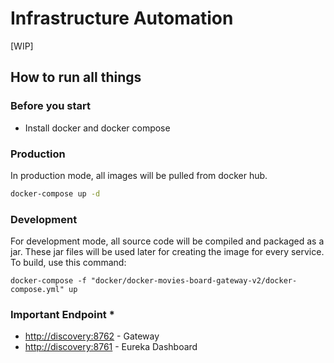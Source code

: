 # Infrastructure Automation
[WIP]

## How to run all things

### Before you start
* Install docker and docker compose

### Production
In production mode, all images will be pulled from docker hub. 
```bash
docker-compose up -d
```


### Development 
For development mode, all source code will be compiled and packaged as a jar. These jar files will be used later for 
creating the image for every service. To build, use this command:
```$xslt
docker-compose -f "docker/docker-movies-board-gateway-v2/docker-compose.yml" up 
```

### Important Endpoint *
* [http://discovery:8762](http://discovery:8762) - Gateway
* [http://discovery:8761](http://discovery:8761) - Eureka Dashboard
